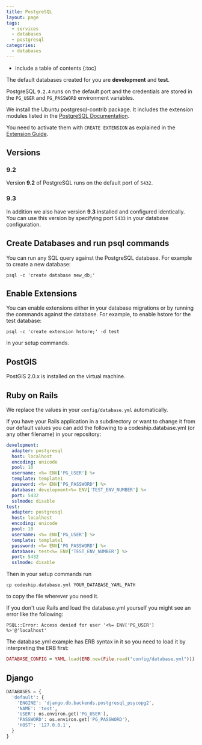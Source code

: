 ```yaml
---
title: PostgreSQL
layout: page
tags:
  - services
  - databases
  - postgresql
categories:
  - databases
---
```

* include a table of contents
{:toc}

The default databases created for you are **development** and **test**.

PostgreSQL ```9.2.4``` runs on the default port and the credentials are stored in the ```PG_USER``` and ```PG_PASSWORD``` environment variables.

We install the Ubuntu postgresql-contrib package. It includes the extension modules listed in the [PostgreSQL Documentation](http://www.postgresql.org/docs/9.2/static/contrib.html).

You need to activate them with ```CREATE EXTENSION``` as explained in the [Extension Guide](http://www.postgresql.org/docs/9.1/static/sql-createextension.html).

## Versions

### 9.2

Version **9.2** of PostgreSQL runs on the default port of ```5432```.

### 9.3

In addition we also have version **9.3** installed and configured identically. You can use this version by specifying port ```5433``` in your database configuration.

## Create Databases and run psql commands
You can run any SQL query against the PostgreSQL database. For example to create a new database:

~~~shell
psql -c 'create database new_db;'
~~~

## Enable Extensions
You can enable extensions either in your database migrations or by running the commands against the database. For example, to enable hstore for the test database:

~~~shell
psql -c 'create extension hstore;' -d test
~~~

in your setup commands.

## PostGIS
PostGIS 2.0.x is installed on the virtual machine.

## Ruby on Rails

We replace the values in your `config/database.yml` automatically.

If you have your Rails application in a subdirectory or want to change
it from our default values you can add the following to a codeship.database.yml
(or any other filename) in your repository:

~~~yaml
development:
  adapter: postgresql
  host: localhost
  encoding: unicode
  pool: 10
  username: <%= ENV['PG_USER'] %>
  template: template1
  password: <%= ENV['PG_PASSWORD'] %>
  database: development<%= ENV['TEST_ENV_NUMBER'] %>
  port: 5432
  sslmode: disable
test:
  adapter: postgresql
  host: localhost
  encoding: unicode
  pool: 10
  username: <%= ENV['PG_USER'] %>
  template: template1
  password: <%= ENV['PG_PASSWORD'] %>
  database: test<%= ENV['TEST_ENV_NUMBER'] %>
  port: 5432
  sslmode: disable
~~~

Then in your setup commands run

~~~shell
cp codeship.database.yml YOUR_DATABASE_YAML_PATH
~~~

to copy the file wherever you need it.

If you don't use Rails and load the database.yml yourself you might see an error like the following:

~~~shell
PSQL::Error: Access denied for user '<%= ENV['PG_USER'] %>'@'localhost'
~~~

The database.yml example has ERB syntax in it so you need to load it by interpreting the ERB first:

~~~ruby
DATABASE_CONFIG = YAML.load(ERB.new(File.read("config/database.yml"))).
~~~

## Django

~~~python
DATABASES = {
  'default': {
    'ENGINE': 'django.db.backends.postgresql_psycopg2',
    'NAME': 'test',
    'USER': os.environ.get('PG_USER'),
    'PASSWORD': os.environ.get('PG_PASSWORD'),
    'HOST': '127.0.0.1',
  }
}
~~~
